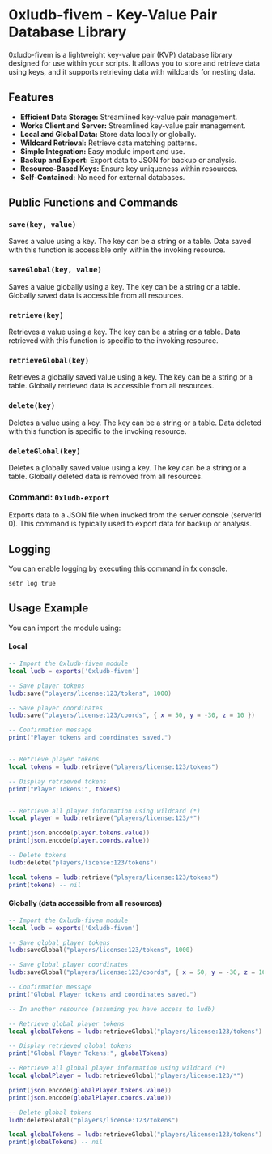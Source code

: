 # 0xludb-fivem - Key-Value Pair Database Library

0xludb-fivem is a lightweight key-value pair (KVP) database library designed for use within your scripts. It allows you to store and retrieve data using keys, and it supports retrieving data with wildcards for nesting data.

## Features
- **Efficient Data Storage:** Streamlined key-value pair management.
- **Works Client and Server:** Streamlined key-value pair management.
- **Local and Global Data:** Store data locally or globally.
- **Wildcard Retrieval:** Retrieve data matching patterns.
- **Simple Integration:** Easy module import and use.
- **Backup and Export:** Export data to JSON for backup or analysis.
- **Resource-Based Keys:** Ensure key uniqueness within resources.
- **Self-Contained:** No need for external databases.


## Public Functions and Commands

### `save(key, value)`

Saves a value using a key. The key can be a string or a table. Data saved with this function is accessible only within the invoking resource.

### `saveGlobal(key, value)`

Saves a value globally using a key. The key can be a string or a table. Globally saved data is accessible from all resources.

### `retrieve(key)`

Retrieves a value using a key. The key can be a string or a table. Data retrieved with this function is specific to the invoking resource.

### `retrieveGlobal(key)`

Retrieves a globally saved value using a key. The key can be a string or a table. Globally retrieved data is accessible from all resources.

### `delete(key)`

Deletes a value using a key. The key can be a string or a table. Data deleted with this function is specific to the invoking resource.

### `deleteGlobal(key)`

Deletes a globally saved value using a key. The key can be a string or a table. Globally deleted data is removed from all resources.

### Command: `0xludb-export`

Exports data to a JSON file when invoked from the server console (serverId 0). This command is typically used to export data for backup or analysis.


## Logging
You can enable logging by executing this command in fx console.
```
setr log true
```

## Usage Example

You can import the module using:

#### Local

```lua
-- Import the 0xludb-fivem module
local ludb = exports['0xludb-fivem']

-- Save player tokens
ludb:save("players/license:123/tokens", 1000)

-- Save player coordinates
ludb:save("players/license:123/coords", { x = 50, y = -30, z = 10 })

-- Confirmation message
print("Player tokens and coordinates saved.")


-- Retrieve player tokens
local tokens = ludb:retrieve("players/license:123/tokens")

-- Display retrieved tokens
print("Player Tokens:", tokens)


-- Retrieve all player information using wildcard (*)
local player = ludb:retrieve("players/license:123/*")

print(json.encode(player.tokens.value))
print(json.encode(player.coords.value))

-- Delete tokens
ludb:delete("players/license:123/tokens")

local tokens = ludb:retrieve("players/license:123/tokens")
print(tokens) -- nil
```

#### Globally (data accessible from all resources)
```lua
-- Import the 0xludb-fivem module
local ludb = exports['0xludb-fivem']

-- Save global player tokens
ludb:saveGlobal("players/license:123/tokens", 1000)

-- Save global player coordinates
ludb:saveGlobal("players/license:123/coords", { x = 50, y = -30, z = 10 })

-- Confirmation message
print("Global Player tokens and coordinates saved.")

-- In another resource (assuming you have access to ludb)

-- Retrieve global player tokens
local globalTokens = ludb:retrieveGlobal("players/license:123/tokens")

-- Display retrieved global tokens
print("Global Player Tokens:", globalTokens)

-- Retrieve all global player information using wildcard (*)
local globalPlayer = ludb:retrieveGlobal("players/license:123/*")

print(json.encode(globalPlayer.tokens.value))
print(json.encode(globalPlayer.coords.value))

-- Delete global tokens
ludb:deleteGlobal("players/license:123/tokens")

local globalTokens = ludb:retrieveGlobal("players/license:123/tokens")
print(globalTokens) -- nil

```